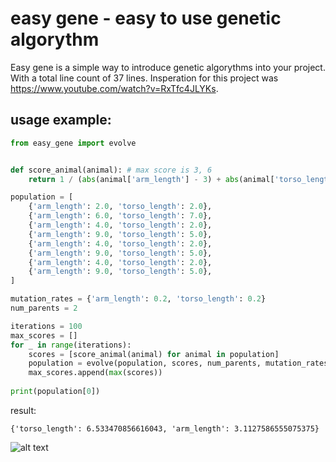 # easy gene - easy to use genetic algorythm

Easy gene is a simple way to introduce genetic algorythms into your project. 
With a total line count of 37 lines.
Insperation for this project was https://www.youtube.com/watch?v=RxTfc4JLYKs.  
## usage example:
```python
from easy_gene import evolve


def score_animal(animal): # max score is 3, 6
    return 1 / (abs(animal['arm_length'] - 3) + abs(animal['torso_length'] - 6) + 1)

population = [
    {'arm_length': 2.0, 'torso_length': 2.0},
    {'arm_length': 6.0, 'torso_length': 7.0},
    {'arm_length': 4.0, 'torso_length': 2.0},
    {'arm_length': 9.0, 'torso_length': 5.0},
    {'arm_length': 4.0, 'torso_length': 2.0},
    {'arm_length': 9.0, 'torso_length': 5.0},
    {'arm_length': 4.0, 'torso_length': 2.0},
    {'arm_length': 9.0, 'torso_length': 5.0},
]

mutation_rates = {'arm_length': 0.2, 'torso_length': 0.2}
num_parents = 2

iterations = 100
max_scores = []
for _ in range(iterations):
    scores = [score_animal(animal) for animal in population]
    population = evolve(population, scores, num_parents, mutation_rates)
    max_scores.append(max(scores))
        
print(population[0])
```
result:
```
{'torso_length': 6.533470856616043, 'arm_length': 3.1127586555075375}
```
![alt text](https://github.com/thomsn/easy_gene/blob/master/Figure_1.png)